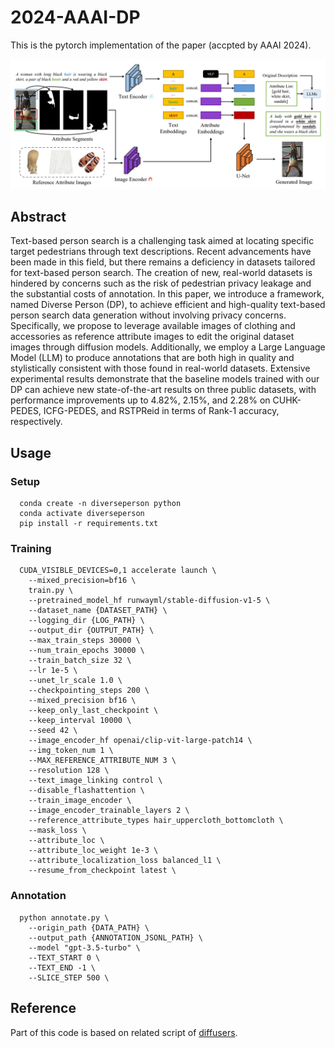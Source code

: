 # 2024-AAAI-DP
This is the pytorch implementation of the paper (accpted by AAAI 2024).

<img src='figure/model.png'>

## Abstract
Text-based person search is a challenging task aimed at locating specific target pedestrians through text descriptions. Recent advancements have been made in this field, but there remains a deficiency in datasets tailored for text-based person search. The creation of new, real-world datasets is hindered by concerns such as the risk of pedestrian privacy leakage and the substantial costs of annotation. In this paper, we introduce a framework, named Diverse Person (DP), to achieve efficient and high-quality text-based person search data generation without involving privacy concerns. Specifically, we propose to leverage available images of clothing and accessories as reference attribute images to edit the original dataset images through diffusion models. Additionally, we employ a Large Language Model (LLM) to produce annotations that are both high in quality and stylistically consistent with those found in real-world datasets. Extensive experimental results demonstrate that the baseline models trained with our DP can achieve new state-of-the-art results on three public datasets, with performance improvements up to 4.82%, 2.15%, and 2.28% on CUHK-PEDES, ICFG-PEDES, and RSTPReid in terms of Rank-1 accuracy, respectively.

## Usage
### Setup
```
  conda create -n diverseperson python
  conda activate diverseperson
  pip install -r requirements.txt
```
### Training
```
  CUDA_VISIBLE_DEVICES=0,1 accelerate launch \
    --mixed_precision=bf16 \
    train.py \
    --pretrained_model_hf runwayml/stable-diffusion-v1-5 \
    --dataset_name {DATASET_PATH} \
    --logging_dir {LOG_PATH} \
    --output_dir {OUTPUT_PATH} \
    --max_train_steps 30000 \
    --num_train_epochs 30000 \
    --train_batch_size 32 \
    --lr 1e-5 \
    --unet_lr_scale 1.0 \
    --checkpointing_steps 200 \
    --mixed_precision bf16 \
    --keep_only_last_checkpoint \
    --keep_interval 10000 \
    --seed 42 \
    --image_encoder_hf openai/clip-vit-large-patch14 \
    --img_token_num 1 \
    --MAX_REFERENCE_ATTRIBUTE_NUM 3 \
    --resolution 128 \
    --text_image_linking control \
    --disable_flashattention \
    --train_image_encoder \
    --image_encoder_trainable_layers 2 \
    --reference_attribute_types hair_uppercloth_bottomcloth \
    --mask_loss \
    --attribute_loc \
    --attribute_loc_weight 1e-3 \
    --attribute_localization_loss balanced_l1 \
    --resume_from_checkpoint latest \
```
### Annotation
```
  python annotate.py \
    --origin_path {DATA_PATH} \
    --output_path {ANNOTATION_JSONL_PATH} \
    --model "gpt-3.5-turbo" \
    --TEXT_START 0 \
    --TEXT_END -1 \
    --SLICE_STEP 500 \
```

## Reference
Part of this code is based on related script of [diffusers](https://github.com/huggingface/diffusers).



